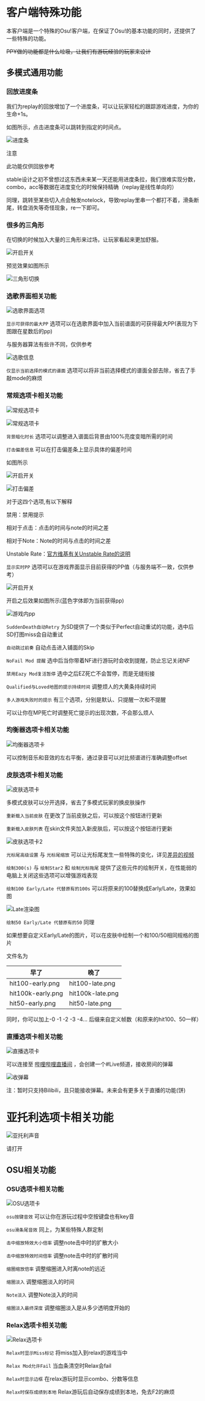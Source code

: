 # 客户端特殊功能

本客户端是一个特殊的Osu!客户端，在保证了Osu!的基本功能的同时，还提供了一些特殊的功能。

~~PPY做的功能都是什么垃圾，让我们有游玩经验的玩家来设计~~

## 多模式通用功能

### 回放进度条

我们为replay的回放增加了一个进度条，可以让玩家轻松的跟踪游戏进度，为你的生命+1s。

如图所示，点击进度条可以跳转到指定的时间点。

![进度条](Progress%20bar.png)

注意

此功能仅供回放参考

stable设计之初不曾想过这东西未来某一天还能用进度条拉，我们很难实现分数，combo，acc等数据在进度变化的时候保持精确（replay是线性单向的）

同理，跳转至某些切入点会触发notelock，导致replay里串一个都打不着，滑条断尾，转盘消失等奇怪现象，re一下即可。

### 很多的三角形

在切换的时候加入大量的三角形来过场，让玩家看起来更加舒服。

![开启开关](many%20fucking%20triangles.png)

预览效果如图所示

![三角形切换](many%20fucking%20triangles%20here.png)

### 选歌界面相关功能

![选歌界面选项](songs%20select%20menu.png)

`显示可获得的最大PP` 选项可以在选歌界面中加入当前谱面的可获得最大PP(表现为下图跟在星数后的pp)

与服务器算法有些许不同，仅供参考

![选歌信息](local%20info.png)

`仅显示当前选择的模式的谱面` 选项可以将非当前选择模式的谱面全部去除，省去了手敲mode的麻烦

### 常规选项卡相关功能

![常规选项卡](general%20options.png)

![常规选项卡](general%20options2.png)

`背景暗化时长` 选项可以调整进入谱面后背景由100%亮度变暗所需的时间

`打击偏差信息` 可以在打击偏差条上显示具体的偏差时间

如图所示

![开启开关](hit%20error.png)

![打击偏差](hit%20error%20ingame.png)

对于这四个选项,有以下解释

禁用：禁用提示

相对于点击：点击的时间与note的时间之差

相对于Note：Note的时间与点击的时间之差

Unstable Rate：[官方维基有关Unstable Rate的说明](https://osu.ppy.sh/wiki/Unstable_Rate)

`显示实时PP` 选项可以在游戏界面显示目前获得的PP值（与服务端不一致，仅供参考）

![开启开关](show%20local%20pp.png)

开启之后效果如图所示(蓝色字体即为当前获得pp)

![游戏内pp](ingame%20pp.png)

`SuddenDeath自动Retry` 为SD提供了一个类似于Perfect自动重试的功能，选中后SD打图miss会自动重试

`自动跳过前奏` 自动点击进入铺面的Skip

`NoFail Mod 提醒` 选中后当你带着NF进行游玩时会收到提醒，防止忘记关闭NF

`禁用Eazy Mod复活暂停` 选中之后EZ死亡不会暂停，而是无缝衔接

`Qualified与Loved地图的提示持续时间` 调整烦人的大黄条持续时间

`多人游戏失败时的提示` 有三个选项，分别是默认、只提醒一次和不提醒

可以让你在MP死亡时调整死亡提示的出现次数，不会那么烦人

### 均衡器选项卡相关功能

![均衡器选项卡](均衡器选项卡.png)

可以控制音乐和音效的左右平衡，通过录音可以对比频谱进行准确调整offset

### 皮肤选项卡相关功能

![皮肤选项卡](skins%20option.png)

多模式皮肤可以分开选择，省去了多模式玩家的换皮肤操作

`重新载入当前皮肤` 在更改了当前皮肤之后，可以按这个按钮进行更新

`重新载入皮肤列表` 在skin文件夹加入新皮肤后，可以按这个按钮进行更新

![皮肤选项卡2](skins%20option2.png)

`光标尾高级设置` 与 `光标尾缩放` 可以让光标尾发生一些特殊的变化，详见[差异的视频](https://www.bilibili.com/video/BV1XP4y1a7Db)

`绘制300(s)` 与 `绘制Star2` 和 `绘制光标拖尾` 提供了这些元件的绘制开关，在性能弱的电脑上关闭这些选项可以增强游戏表现

`绘制100 Early/Late 代替原有的100s` 可以将原来的100替换成Early/Late，效果如图

![Late渲染图](late.png)

`绘制50 Early/Late 代替原有的50` 同理

如果想要自定义Early/Late的图片，可以在皮肤中绘制一个和100/50相同规格的图片

文件名为

| 早了                | 晚了               |
|-------------------|------------------|
| hit100-early.png  | hit100-late.png  |
| hit100k-early.png | hit100k-late.png |
| hit50-early.png | hit50-late.png |

同时，你可以加上-0 -1 -2 -3 -4... 后缀来自定义帧数（和原来的hit100、50一样）

### 直播选项卡相关功能

![直播选项卡](stream%20option.png)

可以连接至 [哔哩哔哩直播间](https://live.bilibili.com/3470615) ，会创建一个#Live频道，接收房间的弹幕

![收弹幕](danmuku%20show.png)

注：暂时只支持Bilibili，且只能接收弹幕。未来会有更多关于直播的功能(饼)

# 亚托利选项卡相关功能

![亚托利声音](Atri%20voice.png)

请打开

## OSU相关功能

### OSU选项卡相关功能

![OSU选项卡](osu%20option.png)

`osu按键音效` 可以让你在游玩过程中空按键盘也有key音

`osu滑条尾音效` 同上，为某些特殊人群定制

`击中缩放特效大小倍率` 调整note击中时的扩散大小

`击中缩放特效时间倍率` 调整note击中时的扩散时间

`缩圈缩放倍率` 调整缩圈进入时离note的远近

`缩圈淡入` 调整缩圈淡入的时间

`Note淡入` 调整Note淡入的时间

`缩圈淡入最终深度` 调整缩圈淡入是从多少透明度开始的

### Relax选项卡相关功能

![Relax选项卡](relax%20options.png)

`Relax时显示Miss标记` 将miss加入到relax的游戏当中

`Relax Mod允许Fail` 当血条清空时Relax会fail

`Relax时显示边框` 在relax游玩时显示combo、分数等信息

`Relax时保存成绩到本地` Relax游玩后自动保存成绩到本地，免去F2的麻烦